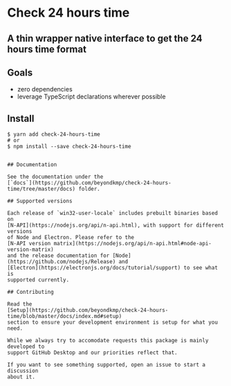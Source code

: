 # Check 24 hours time

## A thin wrapper native interface to get the 24 hours time format

## Goals

- zero dependencies
- leverage TypeScript declarations wherever possible

## Install

```shellsession
$ yarn add check-24-hours-time
# or
$ npm install --save check-24-hours-time
```

```

## Documentation

See the documentation under the
[`docs`](https://github.com/beyondkmp/check-24-hours-time/tree/master/docs) folder.

## Supported versions

Each release of `win32-user-locale` includes prebuilt binaries based on
[N-API](https://nodejs.org/api/n-api.html), with support for different versions
of Node and Electron. Please refer to the
[N-API version matrix](https://nodejs.org/api/n-api.html#node-api-version-matrix)
and the release documentation for [Node](https://github.com/nodejs/Release) and
[Electron](https://electronjs.org/docs/tutorial/support) to see what is
supported currently.

## Contributing

Read the
[Setup](https://github.com/beyondkmp/check-24-hours-time/blob/master/docs/index.md#setup)
section to ensure your development environment is setup for what you need.

While we always try to accomodate requests this package is mainly developed to
support GitHub Desktop and our priorities reflect that.

If you want to see something supported, open an issue to start a discussion
about it.
```
